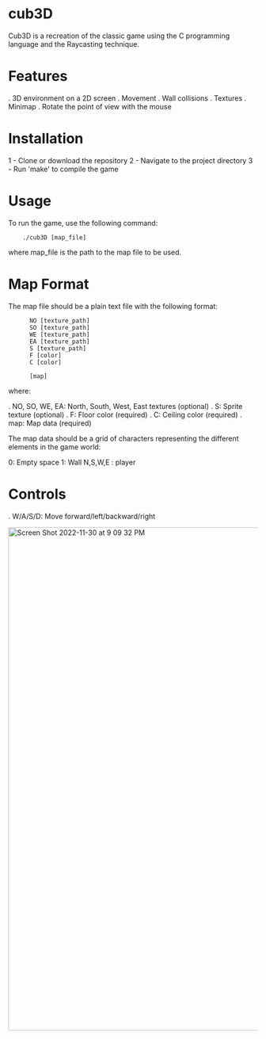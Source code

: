 # cub3D
Cub3D is a recreation of the classic game using the C programming language and the Raycasting technique.

# Features
. 3D environment on a 2D screen
. Movement
. Wall collisions
. Textures
. Minimap
. Rotate the point of view with the mouse

# Installation
1 - Clone or download the repository
2 - Navigate to the project directory
3 - Run 'make' to compile the game

# Usage

To run the game, use the following command:
        
        ./cub3D [map_file]
where map_file is the path to the map file to be used.

# Map Format

The map file should be a plain text file with the following format:

          NO [texture_path]
          SO [texture_path]
          WE [texture_path]
          EA [texture_path]
          S [texture_path]
          F [color]
          C [color]

          [map]

where:

   . NO, SO, WE, EA: North, South, West, East textures (optional)
   . S: Sprite texture (optional)
   . F: Floor color (required)
   . C: Ceiling color (required)
   . map: Map data (required)
   
The map data should be a grid of characters representing the different elements in the game world:

  0: Empty space
  1: Wall
  N,S,W,E : player

# Controls
  . W/A/S/D: Move forward/left/backward/right
  

<img width="1016" alt="Screen Shot 2022-11-30 at 9 09 32 PM" src="https://user-images.githubusercontent.com/69278312/204899162-1ef6833b-7261-4f4c-ad0c-411c21f1606d.png">
